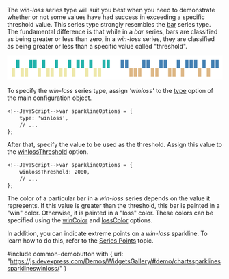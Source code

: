 The *win-loss* series type will suit you best when you need to demonstrate whether or not some values have had success in exceeding a specific threshold value. This series type strongly resembles the [bar](/concepts/05%20Widgets/Sparkline/20%20Series%20Types/070%20Bar.md '/Documentation/Guide/Widgets/Sparkline/Series_Types/#Bar') series type. The fundamental difference is that while in a *bar* series, bars are classified as being greater or less than zero, in a *win-loss* series, they are classified as being greater or less than a specific value called "threshold".

![DevExtreme ChartJS Sparkline](/images/ChartJS/SparklineWinLoss.png)

To specify the *win-loss* series type, assign *'winloss'* to the [type](/api-reference/20%20Data%20Visualization%20Widgets/dxSparkline/1%20Configuration/type.md '/Documentation/ApiReference/Data_Visualization_Widgets/dxSparkline/Configuration/#type') option of the main configuration object.

	<!--JavaScript-->var sparklineOptions = {
		type: 'winloss',
		// ...
	};

After that, specify the value to be used as the threshold. Assign this value to the [winlossThreshold](/api-reference/20%20Data%20Visualization%20Widgets/dxSparkline/1%20Configuration/winlossThreshold.md '/Documentation/ApiReference/Data_Visualization_Widgets/dxSparkline/Configuration/#winlossThreshold') option.

	<!--JavaScript-->var sparklineOptions = {
		winlossThreshold: 2000,
		// ...
	};

The color of a particular bar in a *win-loss* series depends on the value it represents. If this value is greater than the threshold, this bar is painted in a "win" color. Otherwise, it is painted in a "loss" color. These colors can be specified using the [winColor](/api-reference/20%20Data%20Visualization%20Widgets/dxSparkline/1%20Configuration/winColor.md '/Documentation/ApiReference/Data_Visualization_Widgets/dxSparkline/Configuration/#winColor') and [lossColor](/api-reference/20%20Data%20Visualization%20Widgets/dxSparkline/1%20Configuration/lossColor.md '/Documentation/ApiReference/Data_Visualization_Widgets/dxSparkline/Configuration/#lossColor') options.

In addition, you can indicate extreme points on a *win-loss* sparkline. To learn how to do this, refer to the [Series Points](/concepts/05%20Widgets/Sparkline/10%20Visual%20Elements/20%20Series%20Points.md '/Documentation/Guide/Widgets/Sparkline/Visual_Elements/#Series_Points') topic.

#include common-demobutton with {
    url: "https://js.devexpress.com/Demos/WidgetsGallery/#demo/chartssparklinessparklineswinloss/"
}
